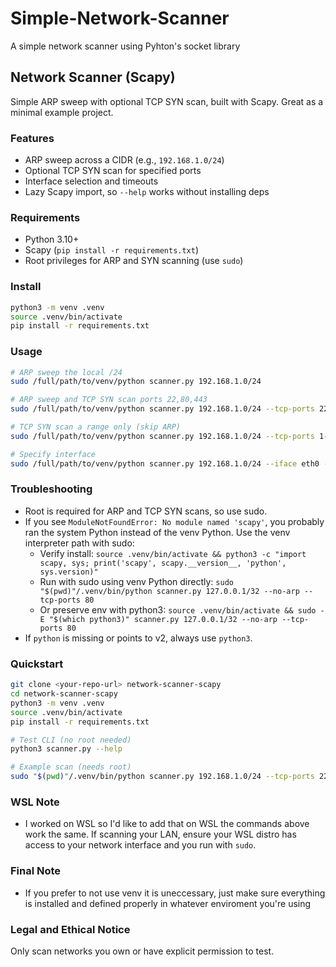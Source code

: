 # Simple-Network-Scanner
A simple network scanner using Pyhton's socket library
## Network Scanner (Scapy)

Simple ARP sweep with optional TCP SYN scan, built with Scapy. Great as a minimal example project.

### Features
- ARP sweep across a CIDR (e.g., `192.168.1.0/24`)
- Optional TCP SYN scan for specified ports
- Interface selection and timeouts
- Lazy Scapy import, so `--help` works without installing deps

### Requirements
- Python 3.10+
- Scapy (`pip install -r requirements.txt`)
- Root privileges for ARP and SYN scanning (use `sudo`)

### Install
```bash
python3 -m venv .venv
source .venv/bin/activate
pip install -r requirements.txt
```

### Usage
```bash
# ARP sweep the local /24
sudo /full/path/to/venv/python scanner.py 192.168.1.0/24

# ARP sweep and TCP SYN scan ports 22,80,443
sudo /full/path/to/venv/python scanner.py 192.168.1.0/24 --tcp-ports 22,80,443

# TCP SYN scan a range only (skip ARP)
sudo /full/path/to/venv/python scanner.py 192.168.1.0/24 --tcp-ports 1-1024 --no-arp

# Specify interface
sudo /full/path/to/venv/python scanner.py 192.168.1.0/24 --iface eth0 --tcp-ports 22-25
```

### Troubleshooting
- Root is required for ARP and TCP SYN scans, so use sudo.
- If you see `ModuleNotFoundError: No module named 'scapy'`, you probably ran the system Python instead of the venv Python. Use the venv interpreter path with sudo:
  - Verify install: `source .venv/bin/activate && python3 -c "import scapy, sys; print('scapy', scapy.__version__, 'python', sys.version)"`
  - Run with sudo using venv Python directly:
    `sudo "$(pwd)"/.venv/bin/python scanner.py 127.0.0.1/32 --no-arp --tcp-ports 80`
  - Or preserve env with python3:
    `source .venv/bin/activate && sudo -E "$(which python3)" scanner.py 127.0.0.1/32 --no-arp --tcp-ports 80`
- If `python` is missing or points to v2, always use `python3`.

### Quickstart
```bash
git clone <your-repo-url> network-scanner-scapy
cd network-scanner-scapy
python3 -m venv .venv
source .venv/bin/activate
pip install -r requirements.txt

# Test CLI (no root needed)
python3 scanner.py --help

# Example scan (needs root)
sudo "$(pwd)"/.venv/bin/python scanner.py 192.168.1.0/24 --tcp-ports 22,80,443
```

### WSL Note
- I worked on WSL so I'd like to add that on WSL the commands above work the same. If scanning your LAN, ensure your WSL distro has access to your network interface and you run with `sudo`.

### Final Note
- If you prefer to not use venv it is uneccessary, just make sure everything is installed and defined properly in whatever enviroment you're using

### Legal and Ethical Notice
Only scan networks you own or have explicit permission to test.
